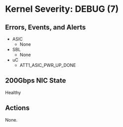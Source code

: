 # Kernel Severity: DEBUG (7)

## Errors, Events, and Alerts

* ASIC
  * None
* SBL
  * None
* uC
  * ATT1_ASIC_PWR_UP_DONE

## 200Gbps NIC State

Healthy

## Actions

None.

